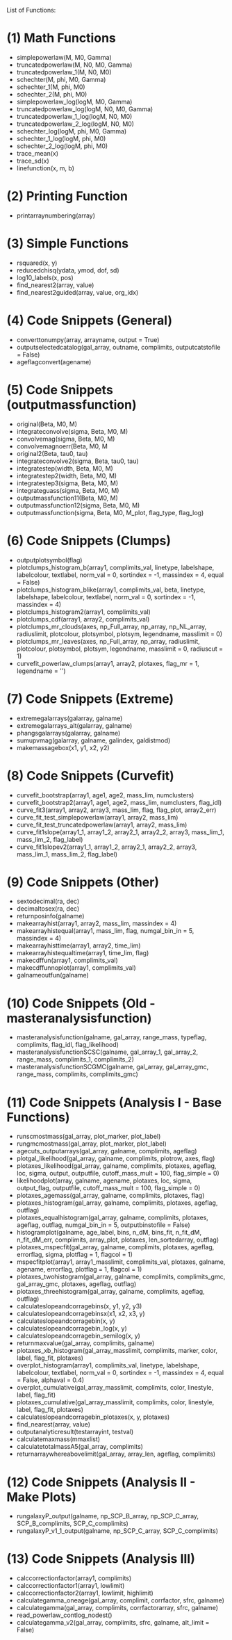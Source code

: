 List of Functions:

# (1) Math Functions
- simplepowerlaw(M, M0, Gamma)
- truncatedpowerlaw(M, N0, M0, Gamma)
- truncatedpowerlaw_1(M, N0, M0)
- schechter(M, phi, M0, Gamma)
- schechter_1(M, phi, M0)
- schechter_2(M, phi, M0)
- simplepowerlaw_log(logM, M0, Gamma)
- truncatedpowerlaw_log(logM, N0, M0, Gamma)
- truncatedpowerlaw_1_log(logM, N0, M0)
- truncatedpowerlaw_2_log(logM, N0, M0)
- schechter_log(logM, phi, M0, Gamma)
- schechter_1_log(logM, phi, M0)
- schechter_2_log(logM, phi, M0)
- trace_mean(x)
- trace_sd(x)
- linefunction(x, m, b)

# (2) Printing Function
- printarraynumbering(array)

# (3) Simple Functions
- rsquared(x, y)
- reducedchisq(ydata, ymod, dof, sd)
- log10_labels(x, pos)
- find_nearest2(array, value)
- find_nearest2guided(array, value, org_idx)

# (4) Code Snippets (General)
- converttonumpy(array, arrayname, output = True)
- outputselectedcatalog(gal_array, outname, complimits, outputcatstofile = False)
- ageflagconvert(agename)

# (5) Code Snippets (outputmassfunction)
- original(Beta, M0, M)
- integrateconvolve(sigma, Beta, M0, M)
- convolvemag(sigma, Beta, M0, M)
- convolvemagnoerr(Beta, M0, M
- original2(Beta, tau0, tau)
- integrateconvolve2(sigma, Beta, tau0, tau)
- integratestep(width, Beta, M0, M)
- integratestep2(width, Beta, M0, M)
- integratestep3(sigma, Beta, M0, M)
- integrateguass(sigma, Beta, M0, M)
- outputmassfunction11(Beta, M0, M)
- outputmassfunction12(sigma, Beta, M0, M)
- outputmassfunction(sigma, Beta, M0, M_plot, flag_type, flag_log)

# (6) Code Snippets (Clumps)
- outputplotsymbol(flag)
- plotclumps_histogram_b(array1, complimits_val, linetype, labelshape, labelcolour, textlabel, norm_val = 0, sortindex = -1, massindex = 4, equal = False)
- plotclumps_histogram_blike(array1, complimits_val, beta, linetype, labelshape, labelcolour, textlabel, norm_val = 0, sortindex = -1, massindex = 4)
- plotclumps_histogram2(array1, complimits_val)
- plotclumps_cdf(array1, array2, complimits_val)
- plotclumps_mr_clouds(axes, np_Full_array, np_array, np_NL_array, radiuslimit, plotcolour, plotsymbol, plotsym, legendname, masslimit = 0)
- plotclumps_mr_leaves(axes, np_Full_array, np_array, radiuslimit, plotcolour, plotsymbol, plotsym, legendname, masslimit = 0, radiuscut = 1)
- curvefit_powerlaw_clumps(array1, array2, plotaxes, flag_mr = 1, legendname = '')

# (7) Code Snippets (Extreme)
- extremegalarrays(galarray, galname)
- extremegalarrays_alt(galarray, galname)
- phangsgalarrays(galarray, galname)
- sumupvmag(galarray, galname, galindex, galdistmod)
- makemassagebox(x1, y1, x2, y2)

# (8) Code Snippets (Curvefit)
- curvefit_bootstrap(array1, age1, age2, mass_lim, numclusters)
- curvefit_bootstrap2(array1, age1, age2, mass_lim, numclusters, flag_idl)
- curve_fit3(array1, array2, array3, mass_lim, flag, flag_plot, array2_err)
- curve_fit_test_simplepowerlaw(array1, array2, mass_lim)
- curve_fit_test_truncatedpowerlaw(array1, array2, mass_lim)
- curve_fit1slope(array1_1, array1_2, array2_1, array2_2, array3, mass_lim_1, mass_lim_2, flag_label)
- curve_fit1slopev2(array1_1, array1_2, array2_1, array2_2, array3, mass_lim_1, mass_lim_2, flag_label)

# (9) Code Snippets (Other)
- sextodecimal(ra, dec)
- decimaltosex(ra, dec)
- returnposinfo(galname)
- makearrayhist(array1, array2, mass_lim, massindex = 4)
- makearrayhistequal(array1, mass_lim, flag, numgal_bin_in = 5, massindex = 4)
- makearrayhisttime(array1, array2, time_lim)
- makearrayhistequaltime(array1, time_lim, flag)
- makecdffun(array1, complimits_val)
- makecdffunnoplot(array1, complimits_val)
- galnameoutfun(galname)

# (10) Code Snippets (Old - masteranalysisfunction)
- masteranalysisfunction(galname, gal_array, range_mass, typeflag, complimits, flag_idl, flag_likelihood)
- masteranalysisfunctionSCSC(galname, gal_array_1, gal_array_2, range_mass, complimits_1, complimits_2)
- masteranalysisfunctionSCGMC(galname, gal_array, gal_array_gmc, range_mass, complimits, complimits_gmc)

# (11) Code Snippets (Analysis I - Base Functions)
- runscmostmass(gal_array, plot_marker, plot_label)
- rungmcmostmass(gal_array, plot_marker, plot_label)
- agecuts_outputarrays(gal_array, galname, complimits, ageflag)
- plotgal_likelihood(gal_array, galname, complimits, plotrow, axes, flag)
- plotaxes_likelihood(gal_array, galname, complimits, plotaxes, ageflag, loc, sigma, output, outputfile, cutoff_mass_mult = 100, flag_simple = 0)
- likelihoodplot(array, galname, agename, plotaxes, loc, sigma, output_flag, outputfile, cutoff_mass_mult = 100, flag_simple = 0)
- plotaxes_agemass(gal_array, galname, complimits, plotaxes, flag)
- plotaxes_histogram(gal_array, galname, complimits, plotaxes, ageflag, outflag)
- plotaxes_equalhistogram(gal_array, galname, complimits, plotaxes, ageflag, outflag, numgal_bin_in = 5, outputbinstofile = False)
- histogramplot(galname, age_label, bins, n_dM, bins_fit, n_fit_dM, n_fit_dM_err, complimits, array_plot, plotaxes, len_sortedarray, outflag)
- plotaxes_mspecfit(gal_array, galname, complimits, plotaxes, ageflag, errorflag, sigma, plotflag = 1, flagcol = 1)
- mspecfitplot(array1, array1_masslimit, complimits_val, plotaxes, galname, agename, errorflag, plotflag = 1, flagcol = 1)
- plotaxes_twohistogram(gal_array, galname, complimits, complimits_gmc, gal_array_gmc, plotaxes, ageflag, outflag)
- plotaxes_threehistogram(gal_array, galname, complimits, ageflag, outflag)
- calculateslopeandcorragebins(x, y1, y2, y3)
- calculateslopeandcorragebinsx(x1, x2, x3, y)
- calculateslopeandcorragebin(x, y)
- calculateslopeandcorragebin_log(x, y)
- calculateslopeandcorragebin_semilog(x, y)
- returnmaxvalue(gal_array, complimits, galname)
- plotaxes_xb_histogram(gal_array_masslimit, complimits, marker, color, label, flag_fit, plotaxes)
- overplot_histogram(array1, complimits_val, linetype, labelshape, labelcolour, textlabel, norm_val = 0, sortindex = -1, massindex = 4, equal = False, alphaval = 0.4)
- overplot_cumulative(gal_array_masslimit, complimits, color, linestyle, label, flag_fit)
- plotaxes_cumulative(gal_array_masslimit, complimits, color, linestyle, label, flag_fit, plotaxes)
- calculateslopeandcorragebin_plotaxes(x, y, plotaxes)
- find_nearest(array, value)
- outputanalyticresult(testarrayint, testval)
- calculatemaxmass(mmaxlist)
- calculatetotalmassA5(gal_array, complimits)
- returnarraywhereabovelimit(gal_array, array_len, ageflag, complimits)

# (12) Code Snippets (Analysis II - Make Plots)
- rungalaxyP_output(galname, np_SCP_B_array, np_SCP_C_array, SCP_B_complimits, SCP_C_complimits)
- rungalaxyP_v1_1_output(galname, np_SCP_C_array, SCP_C_complimits)

# (13) Code Snippets (Analysis III)
- calccorrectionfactor(array1, complimits)
- calccorrectionfactor1(array1, lowlimit)
- calccorrectionfactor2(array1, lowlimit, highlimit)
- calculategamma_oneage(gal_array, complimit, corrfactor, sfrc, galname)
- calculategamma(gal_array, complimits, corrfactorarray, sfrc, galname)
- read_powerlaw_contlog_nodest()
- calculategamma_v2(gal_array, complimits, sfrc, galname, alt_limit = False)